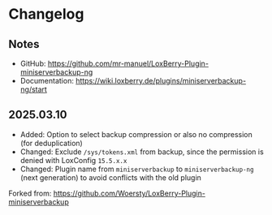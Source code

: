 # Changelog

## Notes

- GitHub: https://github.com/mr-manuel/LoxBerry-Plugin-miniserverbackup-ng
- Documentation: https://wiki.loxberry.de/plugins/miniserverbackup-ng/start

## 2025.03.10

- Added: Option to select backup compression or also no compression (for deduplication)
- Changed: Exclude `/sys/tokens.xml` from backup, since the permission is denied with LoxConfig `15.5.x.x`
- Changed: Plugin name from `miniserverbackup` to `miniserverbackup-ng` (next generation) to avoid conflicts with the old plugin

Forked from: https://github.com/Woersty/LoxBerry-Plugin-miniserverbackup
